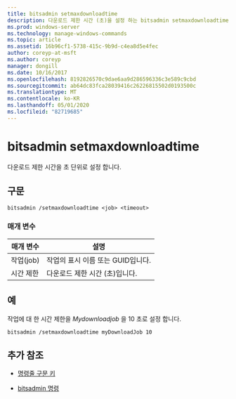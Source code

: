 ```yaml
---
title: bitsadmin setmaxdownloadtime
description: 다운로드 제한 시간 (초)을 설정 하는 bitsadmin setmaxdownloadtime 명령에 대 한 참조 항목입니다.
ms.prod: windows-server
ms.technology: manage-windows-commands
ms.topic: article
ms.assetid: 16b96cf1-5738-415c-9b9d-c4ea8d5e4fec
author: coreyp-at-msft
ms.author: coreyp
manager: dongill
ms.date: 10/16/2017
ms.openlocfilehash: 8192826570c9dae6aa9d286596336c3e589c9cbd
ms.sourcegitcommit: ab64dc83fca28039416c26226815502d0193500c
ms.translationtype: MT
ms.contentlocale: ko-KR
ms.lasthandoff: 05/01/2020
ms.locfileid: "82719685"
---
```

# <a name="bitsadmin-setmaxdownloadtime"></a>bitsadmin setmaxdownloadtime

다운로드 제한 시간을 초 단위로 설정 합니다.

## <a name="syntax"></a>구문

```
bitsadmin /setmaxdownloadtime <job> <timeout>
```

### <a name="parameters"></a>매개 변수

| 매개 변수 | 설명 |
| --------- | ----------- |
| 작업(job) | 작업의 표시 이름 또는 GUID입니다. |
| 시간 제한 | 다운로드 제한 시간 (초)입니다. |

## <a name="examples"></a>예

작업에 대 한 시간 제한을 *Mydownloadjob* 을 10 초로 설정 합니다.

```
bitsadmin /setmaxdownloadtime myDownloadJob 10
```

## <a name="additional-references"></a>추가 참조

- [명령줄 구문 키](command-line-syntax-key.md)

- [bitsadmin 명령](bitsadmin.md)

